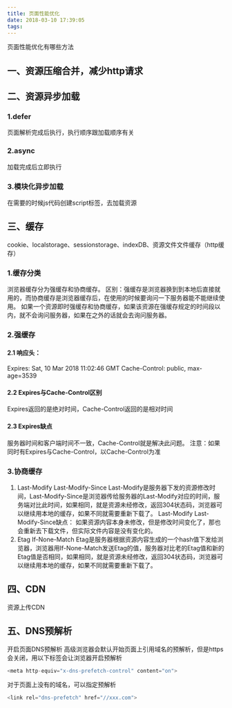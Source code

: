 ```yaml
---
title: 页面性能优化
date: 2018-03-10 17:39:05
tags:
---
```

页面性能优化有哪些方法
## 一、资源压缩合并，减少http请求

## 二、资源异步加载
### 1.defer
页面解析完成后执行，执行顺序跟加载顺序有关
### 2.async
加载完成后立即执行
### 3.模块化异步加载
在需要的时候js代码创建script标签，去加载资源
<!-- more -->
## 三、缓存
cookie、localstorage、sessionstorage、indexDB、资源文件文件缓存（http缓存）
### 1.缓存分类
浏览器缓存分为强缓存和协商缓存。
区别：强缓存是浏览器换到到本地后直接就用的，而协商缓存是浏览器缓存后，在使用的时候要询问一下服务器能不能继续使用。
如果一个资源即时强缓存和协商缓存，如果该资源在强缓存规定的时间段以内，就不会询问服务器，如果在之外的话就会去询问服务器。
### 2.强缓存
#### 2.1 响应头：
Expires: Sat, 10 Mar 2018 11:02:46 GMT
Cache-Control: public, max-age=3539
#### 2.2 Expires与Cache-Control区别
Expires返回的是绝对时间，Cache-Control返回的是相对时间
#### 2.3 Expires缺点
服务器时间和客户端时间不一致，Cache-Control就是解决此问题。
注意：如果同时有Expires与Cache-Control，以Cache-Control为准
### 3.协商缓存
1. Last-Modify Last-Modify-Since
Last-Modify是服务器下发的资源修改时间，Last-Modify-Since是浏览器传给服务器的Last-Modify对应的时间，服务端对比此时间，如果相同，就是资源未经修改，返回304状态码，浏览器可以继续用本地的缓存，如果不同就需要重新下载了。
Last-Modify Last-Modify-Since缺点：
如果资源内容本身未修改，但是修改时间变化了，那也会重新去下载文件，但实际文件内容是没有变化的。
2. Etag If-None-Match
Etag是服务器根据资源内容生成的一个hash值下发给浏览器，浏览器用If-None-Match发送Etag的值，服务器对比老的Etag值和新的Etag值是否相同，如果相同，就是资源未经修改，返回304状态码，浏览器可以继续用本地的缓存，如果不同就需要重新下载了。

## 四、CDN
资源上传CDN

## 五、DNS预解析
开启页面DNS预解析
高级浏览器会默认开始页面上引用域名的预解析，但是https会关闭，用以下标签会让浏览器开启预解析
```javascript
<meta http-equiv="x-dns-prefetch-control" content="on">
```
对于页面上没有的域名，可以指定预解析
```javascript
<link rel="dns-prefetch" href="//xxx.com">
```
